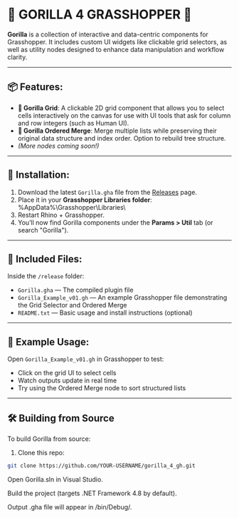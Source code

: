 # 🦍 GORILLA 4 GRASSHOPPER 🦍

**Gorilla** is a collection of interactive and data-centric components for Grasshopper. It includes custom UI widgets like clickable grid selectors, as well as utility nodes designed to enhance data manipulation and workflow clarity.

---

## 📦 Features:

- **🧩 Gorilla Grid**: A clickable 2D grid component that allows you to select cells interactively on the canvas for use with UI tools that ask for column and row integers (such as Human UI).
- **🔗 Gorilla Ordered Merge**: Merge multiple lists while preserving their original data structure and index order. Option to rebuild tree structure.
- *(More nodes coming soon!)*

---

## 📁 Installation:

1. Download the latest `Gorilla.gha` file from the [Releases](https://github.com/YOUR-USERNAME/gorilla_4_gh/releases) page.
2. Place it in your **Grasshopper Libraries folder**: %AppData%\Grasshopper\Libraries\
3. Restart Rhino + Grasshopper.
4. You’ll now find Gorilla components under the **Params > Util** tab (or search "Gorilla").

---

## 📄 Included Files:

Inside the `/release` folder:

- `Gorilla.gha` — The compiled plugin file
- `Gorilla_Example_v01.gh` — An example Grasshopper file demonstrating the Grid Selector and Ordered Merge
- `README.txt` — Basic usage and install instructions (optional)

---

## 🧪 Example Usage:

Open `Gorilla_Example_v01.gh` in Grasshopper to test:
- Click on the grid UI to select cells
- Watch outputs update in real time
- Try using the Ordered Merge node to sort structured lists

---

## 🛠️ Building from Source

To build Gorilla from source:

1. Clone this repo:
```bash
git clone https://github.com/YOUR-USERNAME/gorilla_4_gh.git
```
Open Gorilla.sln in Visual Studio.

Build the project (targets .NET Framework 4.8 by default).

Output .gha file will appear in /bin/Debug/.

